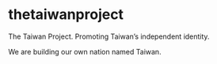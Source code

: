 # thetaiwanproject
The Taiwan Project. Promoting Taiwan’s independent identity.

We are building our own nation named Taiwan.
